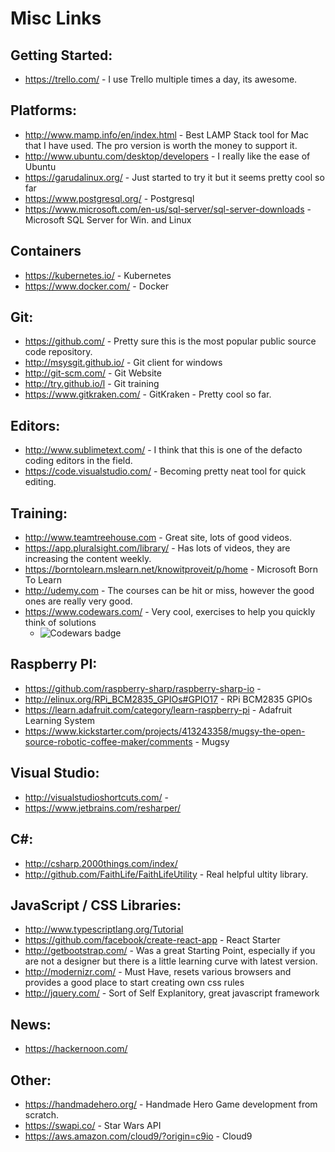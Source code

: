 # Misc Links

## Getting Started:

* https://trello.com/ - I use Trello multiple times a day, its awesome.

## Platforms:

* http://www.mamp.info/en/index.html - Best LAMP Stack tool for Mac that I have used. The pro version is worth the money
to support it.
* http://www.ubuntu.com/desktop/developers - I really like the ease of Ubuntu
* https://garudalinux.org/ - Just started to try it but it seems pretty cool so far
* https://www.postgresql.org/ - Postgresql
* https://www.microsoft.com/en-us/sql-server/sql-server-downloads - Microsoft SQL Server for Win. and Linux

## Containers
* https://kubernetes.io/ - Kubernetes
* https://www.docker.com/ - Docker

## Git:

* https://github.com/ - Pretty sure this is the most popular public source code repository.
* http://msysgit.github.io/ - Git client for windows
* http://git-scm.com/ - Git Website
* http://try.github.io/l - Git training
* https://www.gitkraken.com/ - GitKraken - Pretty cool so far.

## Editors:

* http://www.sublimetext.com/ - I think that this is one of the defacto coding editors in the field.
* https://code.visualstudio.com/ - Becoming pretty neat tool for quick editing.

## Training:

* http://www.teamtreehouse.com - Great site, lots of good videos. 
* https://app.pluralsight.com/library/ - Has lots of videos, they are increasing the content weekly.
* https://borntolearn.mslearn.net/knowitproveit/p/home - Microsoft Born To Learn
* http://udemy.com - The courses can be hit or miss, however the good ones are really very good.
* https://www.codewars.com/ - Very cool, exercises to help you quickly think of solutions
  * <img src="https://www.codewars.com/users/journeyman3282/badges/micro" alt="Codewars badge" />

## Raspberry PI:

* https://github.com/raspberry-sharp/raspberry-sharp-io - 
* http://elinux.org/RPi_BCM2835_GPIOs#GPIO17 - RPi BCM2835 GPIOs
* https://learn.adafruit.com/category/learn-raspberry-pi - Adafruit Learning System
* https://www.kickstarter.com/projects/413243358/mugsy-the-open-source-robotic-coffee-maker/comments - Mugsy

## Visual Studio:

* http://visualstudioshortcuts.com/ -
* https://www.jetbrains.com/resharper/

## C#:

* http://csharp.2000things.com/index/
* http://github.com/FaithLife/FaithLifeUtility - Real helpful ultity library.

## JavaScript / CSS Libraries:

* http://www.typescriptlang.org/Tutorial
* https://github.com/facebook/create-react-app - React Starter
* http://getbootstrap.com/ - Was a great Starting Point, especially if you are not a designer but there is a little learning curve with latest version.
* http://modernizr.com/ - Must Have, resets various browsers and provides a good place to start creating own css rules
* http://jquery.com/ - Sort of Self Explanitory, great javascript framework

## News:

* https://hackernoon.com/

## Other:

* https://handmadehero.org/ - Handmade Hero Game development from scratch.
* https://swapi.co/ - Star Wars API
* https://aws.amazon.com/cloud9/?origin=c9io - Cloud9
